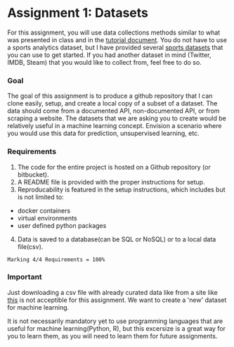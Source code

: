 # Assignment 1: Datasets

For this assignment, you will use data collections methods similar to what was presented in class and in the [tutorial document](../tutorials/scraping/README.md).
You do not have to use a sports analytics dataset, but I have provided several [sports datasets](../datasets/sports.md) that you can use to get started.
If you had another dataset in mind (Twitter, IMDB, Steam) that you would like to collect from, feel free to do so.

### Goal

The goal of this assignment is to produce a github repository that I can clone easily, setup, and create a local copy of a subset of a dataset.
The data should come from a documented API, non-documented API, or from scraping a website.
The datasets that we are asking you to create would be relatively useful in a machine learning concept.
Envision a scenario where you would use this data for prediction, unsupervised learning, etc.

### Requirements

1. The code for the entire project is hosted on a Github repository (or bitbucket).
2. A README file is provided with the proper instructions for setup.
3. Reproducability is featured in the setup instructions, which includes but is not limited to:
  - docker containers
  - virtual environments
  - user defined python packages
4. Data is saved to a database(can be SQL or NoSQL) or to a local data file(csv).

`Marking 4/4 Requirements = 100%`

### Important

Just downloading a csv file with already curated data like from a site like [this](https://github.com/sealneaward/nba-movement-data) is not acceptible for this assignment.
We want to create a 'new' dataset for machine learning.

It is not necessarily mandatory yet to use programming languages that are useful for machine learning(Python, R), but this excersize is a great way for you to learn them, as you will need to learn them for future assignments.
